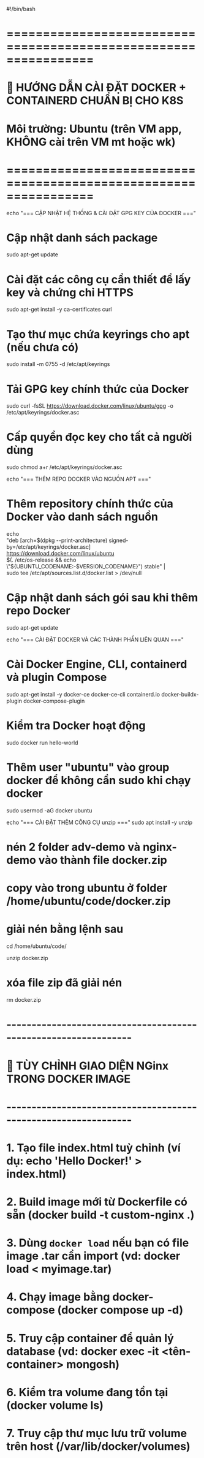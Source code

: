 #!/bin/bash

# ================================================================

# 🐳 HƯỚNG DẪN CÀI ĐẶT DOCKER + CONTAINERD CHUẨN BỊ CHO K8S

# Môi trường: Ubuntu (trên VM app, KHÔNG cài trên VM mt hoặc wk)

# ================================================================

echo "=== CẬP NHẬT HỆ THỐNG & CÀI ĐẶT GPG KEY CỦA DOCKER ==="

# Cập nhật danh sách package

sudo apt-get update

# Cài đặt các công cụ cần thiết để lấy key và chứng chỉ HTTPS

sudo apt-get install -y ca-certificates curl

# Tạo thư mục chứa keyrings cho apt (nếu chưa có)

sudo install -m 0755 -d /etc/apt/keyrings

# Tải GPG key chính thức của Docker

sudo curl -fsSL https://download.docker.com/linux/ubuntu/gpg -o /etc/apt/keyrings/docker.asc

# Cấp quyền đọc key cho tất cả người dùng

sudo chmod a+r /etc/apt/keyrings/docker.asc

echo "=== THÊM REPO DOCKER VÀO NGUỒN APT ==="

# Thêm repository chính thức của Docker vào danh sách nguồn

echo \
 "deb [arch=$(dpkg --print-architecture) signed-by=/etc/apt/keyrings/docker.asc] https://download.docker.com/linux/ubuntu \
 $(. /etc/os-release && echo \"${UBUNTU_CODENAME:-$VERSION_CODENAME}\") stable" | \
 sudo tee /etc/apt/sources.list.d/docker.list > /dev/null

# Cập nhật danh sách gói sau khi thêm repo Docker

sudo apt-get update

echo "=== CÀI ĐẶT DOCKER VÀ CÁC THÀNH PHẦN LIÊN QUAN ==="

# Cài Docker Engine, CLI, containerd và plugin Compose

sudo apt-get install -y docker-ce docker-ce-cli containerd.io docker-buildx-plugin docker-compose-plugin

# Kiểm tra Docker hoạt động

sudo docker run hello-world

# Thêm user "ubuntu" vào group docker để không cần sudo khi chạy docker

sudo usermod -aG docker ubuntu

echo "=== CÀI ĐẶT THÊM CÔNG CỤ unzip ==="
sudo apt install -y unzip

# nén 2 folder adv-demo và nginx-demo vào thành file docker.zip

# copy vào trong ubuntu ở folder /home/ubuntu/code/docker.zip

# giải nén bằng lệnh sau

cd /home/ubuntu/code/

unzip docker.zip

# xóa file zip đã giải nén

rm docker.zip

# ---------------------------------------------------------------

# 🧩 TÙY CHỈNH GIAO DIỆN NGinx TRONG DOCKER IMAGE

# ---------------------------------------------------------------

# 1. Tạo file index.html tuỳ chỉnh (ví dụ: echo 'Hello Docker!' > index.html)

# 2. Build image mới từ Dockerfile có sẵn (docker build -t custom-nginx .)

# 3. Dùng `docker load` nếu bạn có file image .tar cần import (vd: docker load < myimage.tar)

# 4. Chạy image bằng docker-compose (docker compose up -d)

# 5. Truy cập container để quản lý database (vd: docker exec -it <tên-container> mongosh)

# 6. Kiểm tra volume đang tồn tại (docker volume ls)

# 7. Truy cập thư mục lưu trữ volume trên host (/var/lib/docker/volumes)
